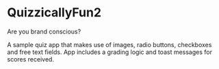 # QuizzicallyFun2
Are you brand conscious?

A sample quiz app that makes use of images, radio buttons, checkboxes and free text fields. 
App includes a grading logic and toast messages for scores received.

